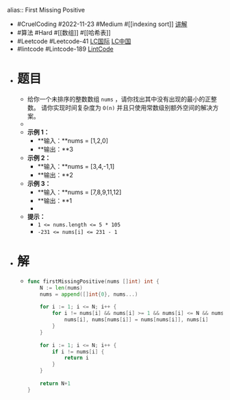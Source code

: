 alias:: First Missing Positive
- #CruelCoding #2022-11-23 #Medium #[[indexing sort]] [讲解](https://youtu.be/SRsT9iHb4OE)
- #算法 #Hard #[[数组]] #[[哈希表]]
- #Leetcode #Leetcode-41 [LC国际](https://leetcode.com/problems/first-missing-positive/) [LC中国](https://leetcode.cn/problems/first-missing-positive/)
- #lintcode #Lintcode-189 [LintCode](https://www.lintcode.com/problem/189/)
- # 题目
	- 给你一个未排序的整数数组 `nums` ，请你找出其中没有出现的最小的正整数。
	  	请你实现时间复杂度为 <code>O(n)</code> 并且只使用常数级别额外空间的解决方案。
	-
	- **示例 1：**
		- **输入：**nums = [1,2,0]
		- **输出：**3
	- **示例 2：**
		- **输入：**nums = [3,4,-1,1]
		- **输出：**2
	- **示例 3：**
		- **输入：**nums = [7,8,9,11,12]
		- **输出：**1
		-
	- **提示：**
		- `1 <= nums.length <= 5 * 105`
		- `-231 <= nums[i] <= 231 - 1`
- # 解
	- ```go
	  func firstMissingPositive(nums []int) int {
	      N := len(nums)
	      nums = append([]int{0}, nums...)
	      
	      for i := 1; i <= N; i++ {
	          for i != nums[i] && nums[i] >= 1 && nums[i] <= N && nums[i] != nums[nums[i]] {
	              nums[i], nums[nums[i]] = nums[nums[i]], nums[i]
	          }
	      }
	      
	      for i := 1; i <= N; i++ {
	          if i != nums[i] {
	              return i
	          }
	      }
	      
	      return N+1
	  }
	  ```